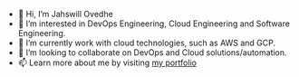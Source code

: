 - 👋 Hi, I’m Jahswill Ovedhe 
- 👀 I’m interested in  DevOps Engineering, Cloud Engineering and Software Engineering.
- 🌱 I’m currently work with cloud technologies, such as AWS and GCP.
- 💞️ I’m looking to collaborate on DevOps and Cloud solutions/automation.
- 📫 Learn more about me by visiting [my portfolio](https://jahswillovedhe.online/)

<!---
jahswilling/jahswilling is a ✨ special ✨ repository because its `README.md` (this file) appears on your GitHub profile.
You can click the Preview link to take a look at your changes.
--->
